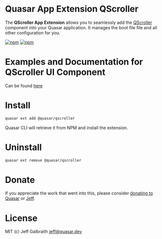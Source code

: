 # Quasar App Extension QScroller

The **QScroller App Extension** allows you to seamlessly add the [QScroller](../ui) component into your Quasar application. It manages the boot file file and all other configuration for you.

[![npm](https://img.shields.io/npm/v/@quasar/quasar-app-extension-qscroller.svg?label=quasar-app-extension-qscroller)](https://www.npmjs.com/package/@quasar/quasar-app-extension-qscroller)
[![npm](https://img.shields.io/npm/dt/@quasar/quasar-app-extension-qscroller.svg)](https://www.npmjs.com/package/@quasar/quasar-app-extension-qscroller)

# Examples and Documentation for QScroller UI Component
Can be found [here](https://quasarframework.github.io/quasar-ui-qscroller)


# Install
```bash
quasar ext add @quasar/qscroller
```
Quasar CLI will retrieve it from NPM and install the extension.

# Uninstall
```bash
quasar ext remove @quasar/qscroller
```

# Donate
If you appreciate the work that went into this, please consider [donating to Quasar](https://donate.quasar.dev) or [Jeff](https://github.com/sponsors/hawkeye64).

# License
MIT (c) Jeff Galbraith <jeff@quasar.dev>
